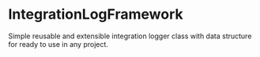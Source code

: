 # IntegrationLogFramework
Simple reusable and extensible integration logger class with data structure for ready to use in any project.
